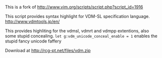 This is a fork of http://www.vim.org/scripts/script.php?script_id=1916

This script provides syntax highlight for VDM-SL specification language.
http://www.vdmtools.jp/en/

This provides highliting for the vdmsl, vdmrt and vdmpp extentions, also some stupid concealing.
`let g:vdm_unicode_conceal_enable = 1` enables the stupid fancy unicode faffery

Download at http://rcg-pt.net/files/vdm.zip
